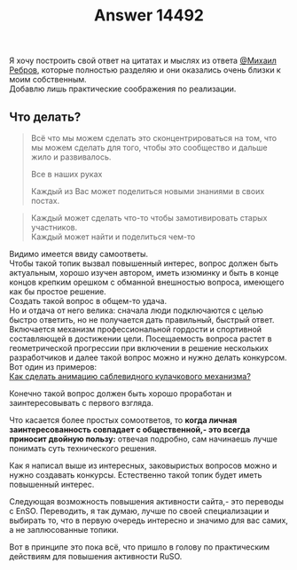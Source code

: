 ﻿---
title: "Answer 14492"
se.owner.user_id: 28748
se.owner.display_name: "Alexandr_TT"
se.owner.link: "https://ru.meta.stackoverflow.com/users/28748/alexandr-tt"
se.answer_id: 14492
se.question_id: 14406
se.post_type: answer
se.is_accepted: False
---
<p>Я хочу построить свой ответ на цитатах и мыслях из ответа <a href="https://ru.meta.stackoverflow.com/users/189027/%D0%9C%D0%B8%D1%85%D0%B0%D0%B8%D0%BB-%D0%A0%D0%B5%D0%B1%D1%80%D0%BE%D0%B2">@Михаил Ребров</a>, которые полностью разделяю и они оказались очень близки к моим собственным.<br />
Добавлю лишь практические соображения по реализации.</p>
<h2>Что делать?</h2>
<blockquote>
<p>Всё что мы можем сделать это сконцентрироваться на том, что мы можем
сделать для того, чтобы это сообщество и дальше жило и развивалось.</p>
<p>Все в наших руках</p>
<p>Каждый из Вас может поделиться новыми знаниями в своих постах.</p>
</blockquote>
<blockquote>
<p>Каждый может сделать что-то чтобы замотивировать старых участников.<br />
Каждый может найти и поделиться чем-то</p>
</blockquote>
<p>Видимо имеется ввиду самоответы.<br />
Чтобы такой топик вызвал повышенный интерес, вопрос должен быть актуальным, хорошо изучен автором, иметь изюминку и быть в конце концов крепким орешком с обманной внешностью вопроса, имеющего как бы простое решение.<br />
Создать такой вопрос в общем-то  удача.<br />
Но и отдача от него велика: сначала люди подключаются с целью быстро ответить, но не получается дать правильный, быстрый ответ.<br />
Включается механизм профессиональной гордости и спортивной составляющей в достижении цели. Посещаемость вопроса растет в геометрической прогрессии при включении в решение нескольких разработчиков и далее такой вопрос можно и нужно делать конкурсом. Вот один из примеров:<br />
<a href="https://ru.stackoverflow.com/q/1602329/28748">Как сделать анимацию саблевидного кулачкового механизма?</a></p>
<p>Конечно такой вопрос должен быть хорошо проработан и заинтересовывать с первого взгляда.</p>
<p>Что касается более простых сомоответов, то
<strong>когда личная заинтересованность совпадает с общественной,-  это всегда приносит двойную пользу:</strong> отвечая подробно, сам начинаешь лучше понимать суть технического решения.</p>
<p>Как я написал выше из интересных, заковыристых вопросов можно и нужно создавать конкурсы. Естественно такой топик будет иметь повышенный интерес.</p>
<p>Следующая возможность повышения активности сайта,- это переводы с EnSO.
Переводить, я так думаю, лучше по своей специализации и выбирать то, что в первую очередь интересно и значимо для вас самих, а не заплюсованные топики.</p>
<p>Вот в принципе это пока всё, что пришло в голову по практическим действиям для повышения активности RuSO.</p>
